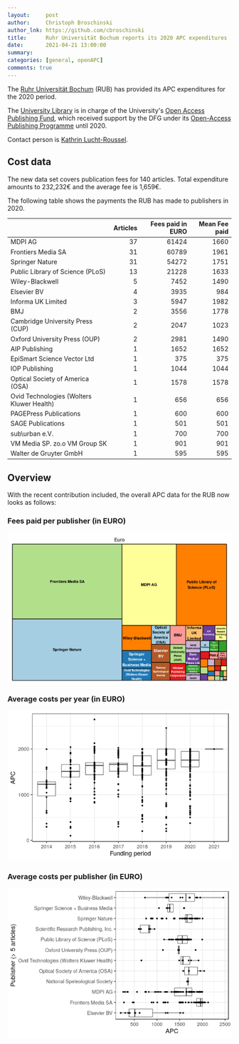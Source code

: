 ```yaml
---
layout:     post
author:     Christoph Broschinski
author_lnk: https://github.com/cbroschinski
title:      Ruhr Universität Bochum reports its 2020 APC expenditures
date:       2021-04-21 13:00:00
summary:    
categories: [general, openAPC]
comments: true
---
```





The [Ruhr Universität Bochum](http://www.ruhr-uni-bochum.de/index_en.htm) (RUB) has provided its APC expenditures for the 2020 period.

The [University Library](http://www.ub.ruhr-uni-bochum.de/index.html.en) is in charge of the University's [Open Access Publishing Fund](http://www.ruhr-uni-bochum.de/oa/apply/), which received support by the DFG under its [Open-Access Publishing Programme](https://www.dfg.de/en/research_funding/programmes/infrastructure/lis/open_access/infrastructure_funding/index.html#4) until 2020.

Contact person is [Kathrin Lucht-Roussel](<mailto:oa@rub.de>).

## Cost data



The new data set covers publication fees for 140 articles. Total expenditure amounts to 232,232€ and the average fee is 1,659€.

The following table shows the payments the RUB has made to publishers in 2020.


|                                          | Articles| Fees paid in EURO| Mean Fee paid|
|:-----------------------------------------|--------:|-----------------:|-------------:|
|MDPI AG                                   |       37|             61424|          1660|
|Frontiers Media SA                        |       31|             60789|          1961|
|Springer Nature                           |       31|             54272|          1751|
|Public Library of Science (PLoS)          |       13|             21228|          1633|
|Wiley-Blackwell                           |        5|              7452|          1490|
|Elsevier BV                               |        4|              3935|           984|
|Informa UK Limited                        |        3|              5947|          1982|
|BMJ                                       |        2|              3556|          1778|
|Cambridge University Press (CUP)          |        2|              2047|          1023|
|Oxford University Press (OUP)             |        2|              2981|          1490|
|AIP Publishing                            |        1|              1652|          1652|
|EpiSmart Science Vector Ltd               |        1|               375|           375|
|IOP Publishing                            |        1|              1044|          1044|
|Optical Society of America (OSA)          |        1|              1578|          1578|
|Ovid Technologies (Wolters Kluwer Health) |        1|               656|           656|
|PAGEPress Publications                    |        1|               600|           600|
|SAGE Publications                         |        1|               501|           501|
|sub\urban e.V.                            |        1|               700|           700|
|VM Media SP. zo.o VM Group SK             |        1|               901|           901|
|Walter de Gruyter GmbH                    |        1|               595|           595|

## Overview

With the recent contribution included, the overall APC data for the RUB now looks as follows:

### Fees paid per publisher (in EURO)

![plot of chunk tree_rub_2021_04_21_full](/figure/tree_rub_2021_04_21_full-1.png)

###  Average costs per year (in EURO)

![plot of chunk box_rub_2021_04_21_year_full](/figure/box_rub_2021_04_21_year_full-1.png)

###  Average costs per publisher (in EURO)

![plot of chunk box_rub_2021_04_21_publisher_full](/figure/box_rub_2021_04_21_publisher_full-1.png)
